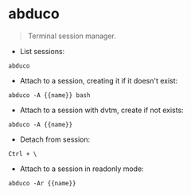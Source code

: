 # abduco

> Terminal session manager.

- List sessions:

`abduco`

- Attach to a session, creating it if it doesn't exist:

`abduco -A {{name}} bash`

- Attach to a session with dvtm, create if not exists:

`abduco -A {{name}}`

- Detach from session:

`Ctrl + \`

- Attach to a session in readonly mode:

`abduco -Ar {{name}}`
